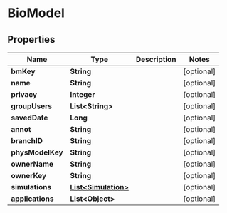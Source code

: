 

# BioModel


## Properties

| Name | Type | Description | Notes |
|------------ | ------------- | ------------- | -------------|
|**bmKey** | **String** |  |  [optional] |
|**name** | **String** |  |  [optional] |
|**privacy** | **Integer** |  |  [optional] |
|**groupUsers** | **List&lt;String&gt;** |  |  [optional] |
|**savedDate** | **Long** |  |  [optional] |
|**annot** | **String** |  |  [optional] |
|**branchID** | **String** |  |  [optional] |
|**physModelKey** | **String** |  |  [optional] |
|**ownerName** | **String** |  |  [optional] |
|**ownerKey** | **String** |  |  [optional] |
|**simulations** | [**List&lt;Simulation&gt;**](Simulation.md) |  |  [optional] |
|**applications** | **List&lt;Object&gt;** |  |  [optional] |



